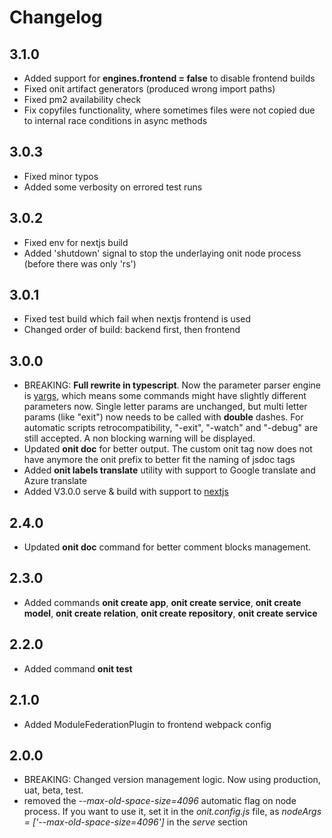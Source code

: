 # Changelog

## 3.1.0

- Added support for **engines.frontend = false** to disable frontend builds
- Fixed onit artifact generators (produced wrong import paths)
- Fixed pm2 availability check
- Fix copyfiles functionality, where sometimes files were not copied due to internal race conditions in async methods

## 3.0.3

- Fixed minor typos
- Added some verbosity on errored test runs

## 3.0.2

- Fixed env for nextjs build
- Added 'shutdown' signal to stop the underlaying onit node process (before there was only 'rs')

## 3.0.1

- Fixed test build which fail when nextjs frontend is used
- Changed order of build: backend first, then frontend

## 3.0.0

- BREAKING: **Full rewrite in typescript**. Now the parameter parser engine is [yargs](https://www.npmjs.com/package/yargs), which means some commands might have slightly different parameters now. Single letter params are unchanged, but multi letter params (like "exit") now needs to be called with **double** dashes. For automatic scripts retrocompatibility, "-exit", "-watch" and "-debug" are still accepted. A non blocking warning will be displayed.
- Updated **onit doc** for better output. The custom onit tag now does not have anymore the onit prefix to better fit the naming of jsdoc tags
- Added **onit labels translate** utility with support to Google translate and Azure translate
- Added V3.0.0 serve & build with support to [nextjs](https://nextjs.org/)

## 2.4.0

- Updated **onit doc** command for better comment blocks management.

## 2.3.0

- Added commands **onit create app**, **onit create service**, **onit create model**, **onit create relation**, **onit create repository**, **onit create service**

## 2.2.0

- Added command **onit test**

## 2.1.0

- Added ModuleFederationPlugin to frontend webpack config

## 2.0.0

- BREAKING: Changed version management logic. Now using production, uat, beta, test.
- removed the *--max-old-space-size=4096* automatic flag on node process. If you want to use it, set it in the *onit.config.js* file, as *nodeArgs = ['--max-old-space-size=4096']* in the *serve* section
